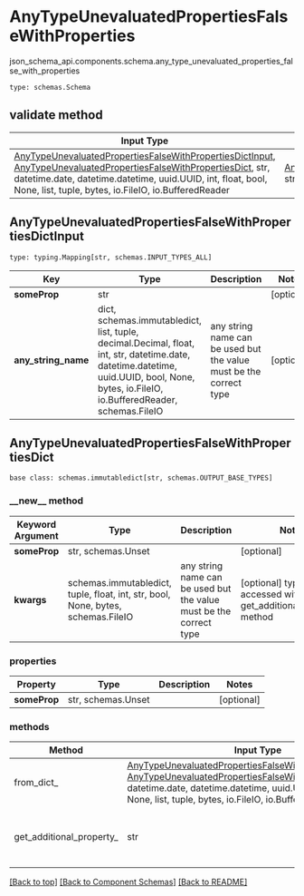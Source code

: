 # AnyTypeUnevaluatedPropertiesFalseWithProperties
json_schema_api.components.schema.any_type_unevaluated_properties_false_with_properties
```
type: schemas.Schema
```

## validate method
Input Type | Return Type | Notes
------------ | ------------- | -------------
[AnyTypeUnevaluatedPropertiesFalseWithPropertiesDictInput](#anytypeunevaluatedpropertiesfalsewithpropertiesdictinput), [AnyTypeUnevaluatedPropertiesFalseWithPropertiesDict](#anytypeunevaluatedpropertiesfalsewithpropertiesdict), str, datetime.date, datetime.datetime, uuid.UUID, int, float, bool, None, list, tuple, bytes, io.FileIO, io.BufferedReader | [AnyTypeUnevaluatedPropertiesFalseWithPropertiesDict](#anytypeunevaluatedpropertiesfalsewithpropertiesdict), str, float, int, bool, None, tuple, bytes, io.FileIO |

## AnyTypeUnevaluatedPropertiesFalseWithPropertiesDictInput
```
type: typing.Mapping[str, schemas.INPUT_TYPES_ALL]
```
Key | Type |  Description | Notes
------------ | ------------- | ------------- | -------------
**someProp** | str |  | [optional]
**any_string_name** | dict, schemas.immutabledict, list, tuple, decimal.Decimal, float, int, str, datetime.date, datetime.datetime, uuid.UUID, bool, None, bytes, io.FileIO, io.BufferedReader, schemas.FileIO | any string name can be used but the value must be the correct type | [optional]

## AnyTypeUnevaluatedPropertiesFalseWithPropertiesDict
```
base class: schemas.immutabledict[str, schemas.OUTPUT_BASE_TYPES]

```
### &lowbar;&lowbar;new&lowbar;&lowbar; method
Keyword Argument | Type | Description | Notes
---------------- | ---- | ----------- | -----
**someProp** | str, schemas.Unset |  | [optional]
**kwargs** | schemas.immutabledict, tuple, float, int, str, bool, None, bytes, schemas.FileIO | any string name can be used but the value must be the correct type | [optional] typed value is accessed with the get_additional_property_ method

### properties
Property | Type | Description | Notes
-------- | ---- | ----------- | -----
**someProp** | str, schemas.Unset |  | [optional]

### methods
Method | Input Type | Return Type | Notes
------ | ---------- | ----------- | ------
from_dict_ | [AnyTypeUnevaluatedPropertiesFalseWithPropertiesDictInput](#anytypeunevaluatedpropertiesfalsewithpropertiesdictinput), [AnyTypeUnevaluatedPropertiesFalseWithPropertiesDict](#anytypeunevaluatedpropertiesfalsewithpropertiesdict), str, datetime.date, datetime.datetime, uuid.UUID, int, float, bool, None, list, tuple, bytes, io.FileIO, io.BufferedReader | [AnyTypeUnevaluatedPropertiesFalseWithPropertiesDict](#anytypeunevaluatedpropertiesfalsewithpropertiesdict), str, float, int, bool, None, tuple, bytes, io.FileIO | a constructor
get_additional_property_ | str | schemas.immutabledict, tuple, float, int, str, bool, None, bytes, schemas.FileIO, schemas.Unset }} | provides type safety for additional properties

[[Back to top]](#top) [[Back to Component Schemas]](../../../README.md#Component-Schemas) [[Back to README]](../../../README.md)
